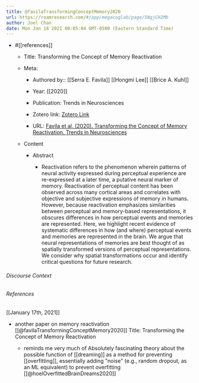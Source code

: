 ```yaml
---
title: @favilaTransformingConceptMemory2020
url: https://roamresearch.com/#/app/megacoglab/page/5NgjCH2Mb
author: Joel Chan
date: Mon Jan 18 2021 00:05:04 GMT-0500 (Eastern Standard Time)
---
```


- #[[references]]

    - Title: Transforming the Concept of Memory Reactivation

    - Meta:

        - Authored by:: [[Serra E. Favila]] [[Hongmi Lee]] [[Brice A. Kuhl]]

        - Year: [[2020]]

        - Publication: Trends in Neurosciences

        - Zotero link: [Zotero Link](zotero://select/items/1_Z573XNNA)

        - URL: [Favila et al. (2020). Transforming the Concept of Memory Reactivation. Trends in Neurosciences](https://www.cell.com/trends/neurosciences/abstract/S0166-2236(20)30213-7)

    - Content

        - Abstract

            - Reactivation refers to the phenomenon wherein patterns of neural activity expressed during perceptual experience are re-expressed at a later time, a putative neural marker of memory. Reactivation of perceptual content has been observed across many cortical areas and correlates with objective and subjective expressions of memory in humans. However, because reactivation emphasizes similarities between perceptual and memory-based representations, it obscures differences in how perceptual events and memories are represented. Here, we highlight recent evidence of systematic differences in how (and where) perceptual events and memories are represented in the brain. We argue that neural representations of memories are best thought of as spatially transformed versions of perceptual representations. We consider why spatial transformations occur and identify critical questions for future research.

###### Discourse Context



###### References

[[January 17th, 2021]]

- another paper on memory reactivation  [[@favilaTransformingConceptMemory2020]] Title: Transforming the Concept of Memory Reactivation

    - reminds me very much of Absolutely fascinating theory about the possible function of [[dreaming]] as a method for preventing [[overfitting]], essentially adding "noise" (e.g., random dropout, as an ML equivalent) to prevent overfitting [[@hoelOverfittedBrainDreams2020]]
